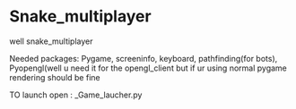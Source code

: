 # Snake_multiplayer
well snake_multiplayer

Needed packages: Pygame, screeninfo, keyboard, pathfinding(for bots), Pyopengl(well u need it for the opengl_client but if ur using normal pygame rendering should be fine

TO launch open : _Game_laucher.py
